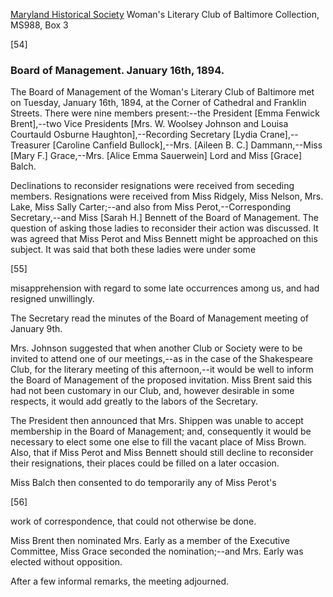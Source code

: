 [Maryland Historical Society](http://mdhs.org/) Woman's Literary Club of Baltimore Collection, MS988, Box 3

[54]

### Board of Management. January 16th, 1894.

The Board of Management of the Woman's Literary Club of Baltimore met on Tuesday, January 16th, 1894, at the Corner of Cathedral and Franklin Streets. There were nine members present:--the President [Emma Fenwick Brent],--two Vice Presidents [Mrs. W. Woolsey Johnson and Louisa Courtauld Osburne Haughton],--Recording Secretary [Lydia Crane],--Treasurer [Caroline Canfield Bullock],--Mrs. [Aileen B. C.] Dammann,--Miss [Mary F.] Grace,--Mrs. [Alice Emma Sauerwein] Lord and Miss [Grace] Balch.

Declinations to reconsider resignations were received from seceding members. Resignations were received from Miss Ridgely, Miss Nelson, Mrs. Lake, Miss Sally Carter;--and also from Miss Perot,--Corresponding Secretary,--and Miss [Sarah H.] Bennett of the Board of Management. The question of asking those ladies to reconsider their action was discussed. It was agreed that Miss Perot and Miss Bennett might be approached on this subject. It was said that both these ladies were under some

[55]

misapprehension with regard to some late occurrences among us, and had resigned unwillingly.

The Secretary read the minutes of the Board of Management meeting of January 9th.

Mrs. Johnson suggested that when another Club or Society were to be invited to attend one of our meetings,--as in the case of the Shakespeare Club, for the literary meeting of this afternoon,--it would be well to inform the Board of Management of the proposed invitation. Miss Brent said this had not been customary in our Club, and, however desirable in some respects, it would add greatly to the labors of the Secretary.

The President then announced that Mrs. Shippen was unable to accept membership in the Board of Management; and, consequently it would be necessary to elect some one else to fill the vacant place of Miss Brown. Also, that if Miss Perot and Miss Bennett should still decline to reconsider their resignations, their places could be filled on a later occasion.

Miss Balch then consented to do temporarily any of Miss Perot's

[56]

work of correspondence, that could not otherwise be done.

Miss Brent then nominated Mrs. Early as a member of the Executive Committee, Miss Grace seconded the nomination;--and Mrs. Early was elected without opposition.

After a few informal remarks, the meeting adjourned.